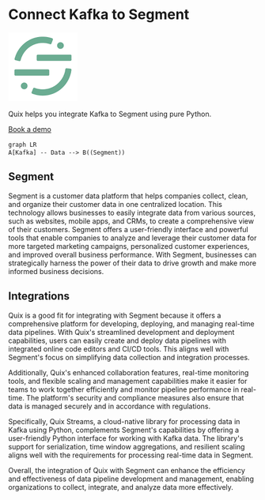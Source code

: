 # Connect Kafka to Segment

![](./images/logo_1.jpg)

Quix helps you integrate Kafka to Segment using pure Python.

<div>
<a class="md-button md-button--primary" href="https://share.hsforms.com/1iW0TmZzKQMChk0lxd_tGiw4yjw2?__hstc=175542013.2303933fbd746c0ac86d9ccbe9bc9100.1728383268831.1729603416735.1729620918855.31&__hssc=175542013.1.1729620918855&__hsfp=2132701734" target="_blank" style="margin-right:.5rem;">Book a demo</a>
<br/>
</div>

```mermaid
graph LR
A[Kafka] -- Data --> B((Segment))
```

## Segment

Segment is a customer data platform that helps companies collect, clean, and organize their customer data in one centralized location. This technology allows businesses to easily integrate data from various sources, such as websites, mobile apps, and CRMs, to create a comprehensive view of their customers. Segment offers a user-friendly interface and powerful tools that enable companies to analyze and leverage their customer data for more targeted marketing campaigns, personalized customer experiences, and improved overall business performance. With Segment, businesses can strategically harness the power of their data to drive growth and make more informed business decisions.

## Integrations

Quix is a good fit for integrating with Segment because it offers a comprehensive platform for developing, deploying, and managing real-time data pipelines. With Quix's streamlined development and deployment capabilities, users can easily create and deploy data pipelines with integrated online code editors and CI/CD tools. This aligns well with Segment's focus on simplifying data collection and integration processes.

Additionally, Quix's enhanced collaboration features, real-time monitoring tools, and flexible scaling and management capabilities make it easier for teams to work together efficiently and monitor pipeline performance in real-time. The platform's security and compliance measures also ensure that data is managed securely and in accordance with regulations.

Specifically, Quix Streams, a cloud-native library for processing data in Kafka using Python, complements Segment's capabilities by offering a user-friendly Python interface for working with Kafka data. The library's support for serialization, time window aggregations, and resilient scaling aligns well with the requirements for processing real-time data in Segment.

Overall, the integration of Quix with Segment can enhance the efficiency and effectiveness of data pipeline development and management, enabling organizations to collect, integrate, and analyze data more effectively.

